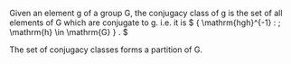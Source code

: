 Given an element g of a group G, the conjugacy class of g is the set of
all elements of G which are conjugate to g. i.e. it is
$ { \mathrm{hgh}^{-1} :
\; \mathrm{h} \in \mathrm{G} } . $

The set of conjugacy classes forms a partition of G.
